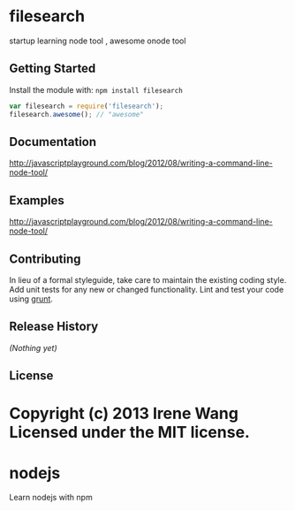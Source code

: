 # filesearch

startup learning node tool , awesome onode tool

## Getting Started
Install the module with: `npm install filesearch`

```javascript
var filesearch = require('filesearch');
filesearch.awesome(); // "awesome"
```

## Documentation
http://javascriptplayground.com/blog/2012/08/writing-a-command-line-node-tool/

## Examples
http://javascriptplayground.com/blog/2012/08/writing-a-command-line-node-tool/

## Contributing
In lieu of a formal styleguide, take care to maintain the existing coding style. Add unit tests for any new or changed functionality. Lint and test your code using [grunt](https://github.com/gruntjs/grunt).

## Release History
_(Nothing yet)_

## License
Copyright (c) 2013 Irene Wang  
Licensed under the MIT license.
=======
nodejs
======

Learn nodejs with npm
